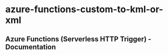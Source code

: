 # azure-functions-custom-to-kml-or-xml

## Azure Functions (Serverless HTTP Trigger) - Documentation
